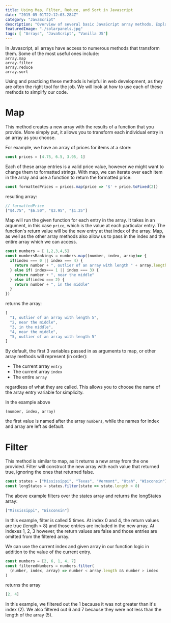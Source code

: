 ```yaml
---
title: Using Map, Filter, Reduce, and Sort in Javascript
date: "2015-05-01T22:12:03.284Z"
category: "JavaScript"
description: "Overview of several basic JavaScript array methods. Explains how to use these four  common methods."
featuredImage: "./solarpanels.jpg"
tags: [ "Arrays", "JavaScript", "Vanilla JS"]
---
```


In Javascript, all arrays have access to numerous methods that transform them. Some of the most useful ones include:  
`array.map`   
`array.filter`   
`array.reduce`   
`array.sort`  

Using and practicing these methods is helpful in web development, as they are often the right tool for the job. We will look at how to use each of these methods to simplify our code.

# Map
This method creates a new array with the results of a function that you provide. More simply put, it allows you to transform each individual entry in an array as you choose. 

For example, we have an array of prices for items at a store:  
```javascript
const prices = [4.75, 6.5, 3.95, 1]
```
Each of these array entries is a valid price value, however we might want to change them to formatted strings. With map, we can iterate over each item in the array and use a function to return the formatted price:  
```javascript
const formattedPrices = prices.map(price => '$' + price.toFixed(2))
````  
resulting array:  
```javascript
// formattedPrice
["$4.75", "$6.50", "$3.95", "$1.25"]
```
Map will run the given function for each entry in the array. It takes in an argument, in this case `price`, which is the value at each particular entry. The function's return value will be the new entry at that index of the array. Map, as well as the other array methods also allow us to pass in the index and the entire array which we can access.

```javascript
const numbers = [ 1,2,3,4,5]
const numbersRankings = numbers.map((number, index, array)=> {
  if(index === 0 || index === 4) {
    return number + ", outlier of an array with length " + array.length
  } else if( index=== 1 || index === 3) {
    return number + ", near the middle"
  } else if(index === 2) {
    return number + ", in the middle"
  }
})
```
returns the array:  
```javascript
[
  "1, outlier of an array with length 5", 
  "2, near the middle", 
  "3, in the middle", 
  "4, near the middle", 
  "5, outlier of an array with length 5"
]
```
By default, the first 3 variables passed in as arguments to map, or other array methods will represent (in order):  
- The current array `entry`  
- The current array `index`  
- The entire `array`   
  
regardless of what they are called. This allows you to choose the name of the array entry variable for simplicity.  
  
In the example above   
  
 `(number, index, array)`  
   
 the first value is named after the array `numbers`, while the names for index and array are left as default.

# Filter
This method is similar to map, as it returns a new array from the one provided. Filter will construct the new array with each value that returned true, ignoring the ones that returned false. 

```javascript
const states = ["Mississippi", "Texas", "Vermont", "Utah", "Wisconsin"]
const longStates = states.filter(state => state.length > 8)
```
The above example filters over the states array and returns the longStates array:
```javascript
["Mississippi", "Wisconsin"]
```
In this example, filter is called 5 times. At index 0 and 4, the return values are true (length > 8) and those entries are included in the new array. At indexes 1, 2, 3 however, the return values are false and those entries are omitted from the filtered array.

We can use the current index and given array in our function logic in addition to the value of the current entry.
```javascript
const numbers = [2, 6, 1, 4, 7]
const filteredNumbers = numbers.filter(
  (number, index, array) => number < array.length && number > index
)
```
returns the array
```javascript
[2, 4]
```
 In this example, we filtered out the 1 because it was not greater than it's index (2). We also filtered out 6 and 7 because they were not less than the length of the array (5).